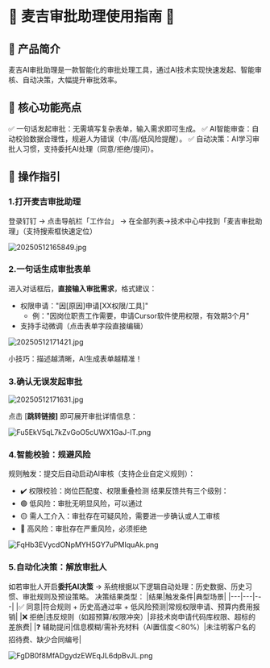 # 🌟 麦吉审批助理使用指南 🌟

## 📌 产品简介
麦吉AI审批助理是一款智能化的审批处理工具，通过AI技术实现快速发起、智能审核、自动决策，大幅提升审批效率。

## 🚀 核心功能亮点
✅ 一句话发起审批：无需填写复杂表单，输入需求即可生成。
✅ AI智能审查：自动校验数据合理性，规避人为错误（中/高/低风险提醒）。
✅ 自动决策：AI学习审批人习惯，支持委托AI处理（同意/拒绝/提问）。

## 🎯 操作指引

### 1.打开麦吉审批助理
登录钉钉 → 点击导航栏「工作台」 → 在全部列表->技术中心中找到「麦吉审批助理」（支持搜索框快速定位）

![20250512165849.jpg](https://cdn.letsmagic.cn/static/img/20250512165849.jpg)




### 2.一句话生成审批表单
进入对话框后，**直接输入审批需求**，格式建议：
- 权限申请："因[原因]申请[XX权限/工具]"
    - 例："因岗位职责工作需要，申请Cursor软件使用权限，有效期3个月"
- 支持手动微调（点击表单字段直接编辑）

![20250512171421.jpg](https://cdn.letsmagic.cn/static/img/20250512171421.jpg)



小技巧：描述越清晰，AI生成表单越精准！

### 3.确认无误发起审批

![20250512171631.jpg](https://cdn.letsmagic.cn/static/img/20250512171631.jpg)



点击 [**跳转链接]** 即可展开审批详情信息：

![Fu5EkV5qL7kZvGoO5cUWX1GaJ-lT.png](https://cdn.letsmagic.cn/static/img/Fu5EkV5qL7kZvGoO5cUWX1GaJ-lT.png)



### 4.智能校验：规避风险
规则触发：提交后自动启动AI审核（支持企业自定义规则）：
- ✔️ 权限校验：岗位匹配度、权限重叠检测
结果反馈共有三个级别：
- 🟢 低风险：审批无明显风险，可以通过
- 🟡 需人工介入：审批存在可疑风险，需要进一步确认或人工审核
- 🔴 高风险：审批存在严重风险，必须拒绝

![FqHb3EVycdONpMYH5GY7uPMIquAk.png](https://cdn.letsmagic.cn/static/img/FqHb3EVycdONpMYH5GY7uPMIquAk.png)



### 5.自动化决策：解放审批人
如若审批人开启**委托AI决策** → 系统根据以下逻辑自动处理：历史数据、历史习惯、审批规则及预设策略。
决策结果类型：
|结果|触发条件|典型场景|
|---|---|---|
|✅ 同意|符合规则 + 历史高通过率 + 低风险预测|常规权限申请、预算内费用报销|
|❌ 拒绝|违反规则（如超预算/权限冲突）|非技术岗申请代码库权限、超标的差旅费|
|❓ 辅助提问|信息模糊/需补充材料（AI置信度＜80%）|未注明客户名的招待费、缺少合同编号|


![FgDB0f8MfADgydzEWEqJL6dpBvJL.png](https://cdn.letsmagic.cn/static/img/FgDB0f8MfADgydzEWEqJL6dpBvJL.png)









